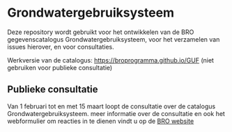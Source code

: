 # Grondwatergebruiksysteem
Deze repository wordt gebruikt voor het ontwikkelen van de BRO gegevenscatalogus Grondwatergebruiksysteem, voor het verzamelen van issues hierover, en voor consultaties. 

Werkversie van de catalogus: https://broprogramma.github.io/GUF (niet gebruiken voor publieke consultatie)

## Publieke consultatie
Van 1 februari tot en met 15 maart loopt de consultatie over de catalogus Grondwatergebruiksysteem. meer informatie over de consultatie en ook het webformulier om reacties in te dienen vindt u op de [BRO website][1]


[1]: https://basisregistratieondergrond.nl/inhoud-bro/registratieobjecten/standaarden/publieke-consultaties/

